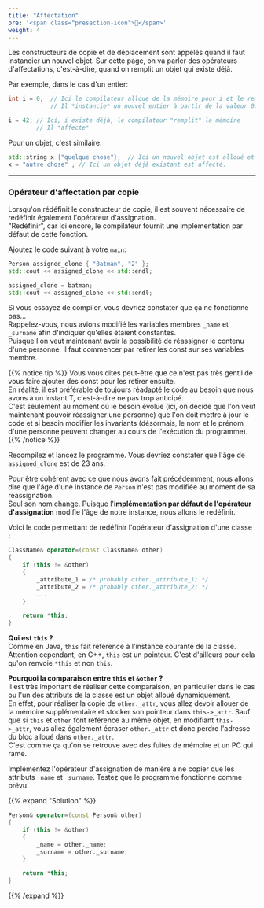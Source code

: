 ```yaml
---
title: "Affectation"
pre: '<span class="presection-icon">📝</span>'
weight: 4
---
```



Les constructeurs de copie et de déplacement sont appelés quand il faut instancier un nouvel objet.
Sur cette page, on va parler des opérateurs d'affectations, c'est-à-dire, quand on remplit un objet qui existe déjà.

Par exemple, dans le cas d'un entier:
```cpp
int i = 0;  // Ici le compilateur alloue de la mémoire pour i et le remplit avec la valeur 0.
            // Il *instancie* un nouvel entier à partir de la valeur 0.

i = 42; // Ici, i existe déjà, le compilateur "remplit" la mémoire
        // Il *affecte*
```
Pour un objet, c'est similaire:
```cpp
std::string x {"quelque chose"};  // Ici un nouvel objet est alloué et construit.
x = "autre chose" ; // Ici un objet déjà existant est affecté.
```


---

### Opérateur d'affectation par copie

Lorsqu'on rédéfinit le constructeur de copie, il est souvent nécessaire de redéfinir également l'opérateur d'assignation.\
"Redéfinir", car ici encore, le compilateur fournit une implémentation par défaut de cette fonction.

Ajoutez le code suivant à votre `main`:
```cpp
Person assigned_clone { "Batman", "2" };
std::cout << assigned_clone << std::endl;

assigned_clone = batman;
std::cout << assigned_clone << std::endl;
```

Si vous essayez de compiler, vous devriez constater que ça ne fonctionne pas...\
Rappelez-vous, nous avions modifié les variables membres `_name` et `_surname` afin d'indiquer qu'elles étaient constantes.\
Puisque l'on veut maintenant avoir la possibilité de réassigner le contenu d'une personne, il faut commencer par retirer les const sur ses variables membre.

{{% notice tip %}}
Vous vous dites peut-être que ce n'est pas très gentil de vous faire ajouter des const pour les retirer ensuite.\
En réalité, il est préférable de toujours réadapté le code au besoin que nous avons à un instant T, c'est-à-dire ne pas trop anticipé.\
C'est seulement au moment où le besoin évolue (ici, on décide que l'on veut maintenant pouvoir réassigner une personne) que l'on doit mettre à jour le code et si besoin modifier les invariants (désormais, le nom et le prénom d'une personne peuvent changer au cours de l'exécution du programme).  
{{% /notice %}}

Recompilez et lancez le programme. Vous devriez constater que l'âge de `assigned_clone` est de 23 ans.

Pour être cohérent avec ce que nous avons fait précédemment, nous allons dire que l'âge d'une instance de `Person` n'est pas modifiée au moment de sa réassignation.\
Seul son nom change. 
Puisque l'**implémentation par défaut de l'opérateur d'assignation** modifie l'âge de notre instance, nous allons le redéfinir.

Voici le code permettant de redéfinir l'opérateur d'assignation d'une classe :
```cpp
ClassName& operator=(const ClassName& other)
{
    if (this != &other)
    {
        _attribute_1 = /* probably other._attribute_1; */
        _attribute_2 = /* probably other._attribute_2; */
        ...
    }

    return *this;
}
```

**Qui est `this` ?**\
Comme en Java, `this` fait référence à l'instance courante de la classe. Attention cependant, en C++, `this` est un pointeur. C'est d'ailleurs pour cela qu'on renvoie `*this` et non `this`.

**Pourquoi la comparaison entre `this` et `&other` ?**\
Il est très important de réaliser cette comparaison, en particulier dans le cas ou l'un des attributs de la classe est un objet alloué dynamiquement.\
En effet, pour réaliser la copie de `other._attr`, vous allez devoir allouer de la mémoire supplémentaire et stocker son pointeur dans `this->_attr`. Sauf que si `this` et `other` font référence au même objet, en modifiant `this->_attr`, vous allez également écraser `other._attr` et donc perdre l'adresse du bloc alloué dans `other._attr`.\
C'est comme ça qu'on se retrouve avec des fuites de mémoire et un PC qui rame.

Implémentez l'opérateur d'assignation de manière à ne copier que les attributs `_name` et `_surname`. Testez que le programme fonctionne comme prévu.

{{% expand "Solution" %}}
```cpp
Person& operator=(const Person& other)
{
    if (this != &other)
    {
        _name = other._name;
        _surname = other._surname;
    }

    return *this;
}
```
{{% /expand %}}